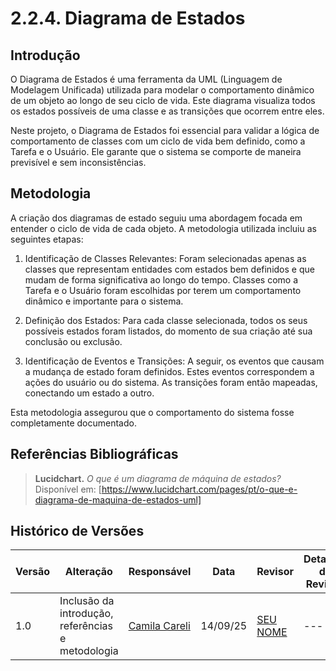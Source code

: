 # 2.2.4. Diagrama de Estados

## Introdução
O Diagrama de Estados é uma ferramenta da UML (Linguagem de Modelagem Unificada) utilizada para modelar o comportamento dinâmico de um objeto ao longo de seu ciclo de vida. Este diagrama visualiza todos os estados possíveis de uma classe e as transições que ocorrem entre eles.

Neste projeto, o Diagrama de Estados foi essencial para validar a lógica de comportamento de classes com um ciclo de vida bem definido, como a Tarefa e o Usuário. Ele garante que o sistema se comporte de maneira previsível e sem inconsistências.

## Metodologia
A criação dos diagramas de estado seguiu uma abordagem focada em entender o ciclo de vida de cada objeto. A metodologia utilizada incluiu as seguintes etapas:

1. Identificação de Classes Relevantes: Foram selecionadas apenas as classes que representam entidades com estados bem definidos e que mudam de forma significativa ao longo do tempo. Classes como a Tarefa e o Usuário foram escolhidas por terem um comportamento dinâmico e importante para o sistema.

2. Definição dos Estados: Para cada classe selecionada, todos os seus possíveis estados foram listados, do momento de sua criação até sua conclusão ou exclusão.

3. Identificação de Eventos e Transições: A seguir, os eventos que causam a mudança de estado foram definidos. Estes eventos correspondem a ações do usuário ou do sistema. As transições foram então mapeadas, conectando um estado a outro.


Esta metodologia assegurou que o comportamento do sistema fosse completamente documentado.

## Referências Bibliográficas
> **Lucidchart.** *O que é um diagrama de máquina de estados?* Disponível em: [https://www.lucidchart.com/pages/pt/o-que-e-diagrama-de-maquina-de-estados-uml]

## Histórico de Versões

| Versão | Alteração | Responsável | Data | Revisor |  Detalhes da Revisão | Data da Revisão |
|--------|-----------|-------------|------|---------|----------------------|-----------------|
| 1.0 | Inclusão da introdução, referências e metodologia | [Camila Careli](https://github.com/SEUGITHUB) | 14/09/25 | [SEU NOME](https://github.com/SEUGITHUB) | ---  | XX/XX/XX |